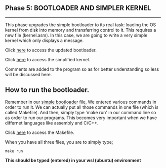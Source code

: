 **Phase 5: BOOTLOADER AND SIMPLER KERNEL**
----------
-----
This phase upgrades the simple bootloader to its real task: loading the OS kernel from disk into memory and transferring control to it. This requires a new file (kernel.asm). In this case, we are going to write a very simple kernel which only displays a message.


Click [here](../src/bootloader/bootstrap2.asm) to access the updated bootloader.

Click [here](../src/bootloader/bootstrap2.asm) to access the simplified kernel.


Comments are added to the program so as for better understanding so less will be discussed here.

How to run the bootloader.
---
Remember in our [simple bootloader](src/assembly_language_practice/bootSectorPractice.asm) file, We entered various commands in order to run it. We can actually put all those commands in one file (which is called Makefile). And then, simply type 'make run' in our command line so as order to run our programs. This becomes very important when we have differnet languages like assembly and C/C++.

Click [here](Makefile) to access the Makefile.

When you have all three files, you are to simply type;

    make run

**This should be typed (entered) in your wsl (ubuntu) environment** 
